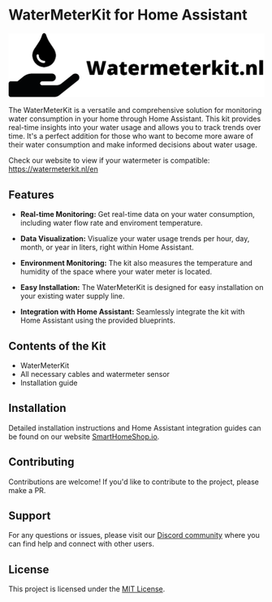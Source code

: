 # WaterMeterKit for Home Assistant

![WaterMeterKit Logo](images/watermeterkit-logo.png)

The WaterMeterKit is a versatile and comprehensive solution for monitoring water consumption in your home through Home Assistant. This kit provides real-time insights into your water usage and allows you to track trends over time. It's a perfect addition for those who want to become more aware of their water consumption and make informed decisions about water usage.

Check our website to view if your watermeter is compatible: https://watermeterkit.nl/en

## Features

- **Real-time Monitoring:** Get real-time data on your water consumption, including water flow rate and enviroment temperature.

- **Data Visualization:** Visualize your water usage trends per hour, day, month, or year in liters, right within Home Assistant.

- **Environment Monitoring:** The kit also measures the temperature and humidity of the space where your water meter is located.

- **Easy Installation:** The WaterMeterKit is designed for easy installation on your existing water supply line.

- **Integration with Home Assistant:** Seamlessly integrate the kit with Home Assistant using the provided blueprints.

## Contents of the Kit

- WaterMeterKit
- All necessary cables and watermeter sensor
- Installation guide

## Installation

Detailed installation instructions and Home Assistant integration guides can be found on our website [SmartHomeShop.io](https://smarthomeshop.io/en).

## Contributing

Contributions are welcome! If you'd like to contribute to the project, please make a PR.

## Support

For any questions or issues, please visit our [Discord community](https://smarthomeshop.io/discord) where you can find help and connect with other users.

## License

This project is licensed under the [MIT License](LICENSE).
